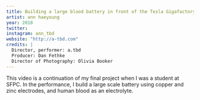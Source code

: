 ```yaml
---
title: Building a large blood battery in front of the Tesla Gigafactory in Sparks, Nevada
artist: ann haeyoung
year: 2018
twitter:
instagram: ann_tbd
website: "http://a-tbd.com"
credits: |
  Director, performer: a.tbd
  Producer: Dan Fethke
  Director of Photography: Olivia Booker
---
```

This video is a continuation of my final project when I was a student at SFPC. In the performance, I build a large scale battery using copper and zinc electrodes, and human blood as an electrolyte.